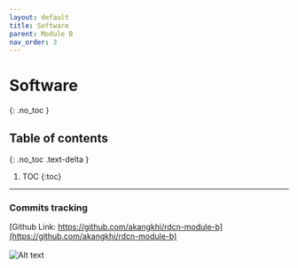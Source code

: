 ```yaml
---
layout: default
title: Software
parent: Module B
nav_order: 3
---
```


# Software
{: .no_toc }

## Table of contents
{: .no_toc .text-delta }

1. TOC
{:toc}

---

### Commits tracking

[Github Link: https://github.com/akangkhi/rdcn-module-b](https://github.com/akangkhi/rdcn-module-b)
<br><br>
![Alt text](../assets/commits.png?raw=true "Power Adapter")